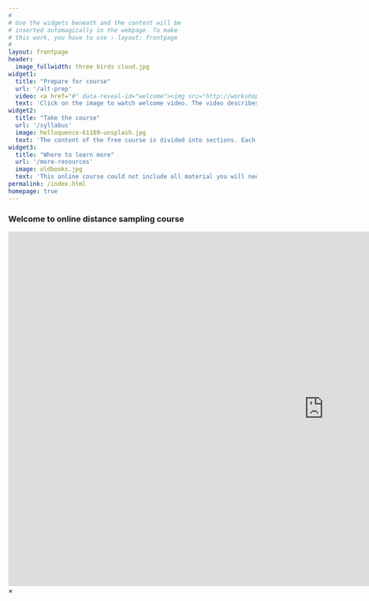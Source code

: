 ```yaml
---
#
# Use the widgets beneath and the content will be
# inserted automagically in the webpage. To make
# this work, you have to use › layout: frontpage
#
layout: frontpage
header:
  image_fullwidth: three birds cloud.jpg
widget1:
  title: "Prepare for course"
  url: '/alt-prep'
  video: <a href="#" data-reveal-id="welcome"><img src="http://workshops.distancesampling.org/online-course/images/beach-sunrise-tube.jpg"></a>
  text: 'Click on the image to watch welcome video. The video describes what we hope you can achieve by taking this free course. The course is a mix of lectures, exercises and computer practicals providing an introduction to distance sampling.  <p>Click on <em>more</em> below to explore resources that will help you prepare to take the course.'
widget2:
  title: "Take the course"
  url: '/syllabus'
  image: helloquence-61189-unsplash.jpg
  text: 'The content of the free course is divided into sections. Each section focuses upon an aspect of distance sampling and can be completed in several hours. <p>Click on <em>more</em> below to go to the course outline and begin your studies.'
widget3:
  title: "Where to learn more"
  url: '/more-resources'
  image: oldbooks.jpg
  text: 'This online course could not include all material you will need to be proficient at designing, conducting and analysing a distance sampling survey.  Click on <em>more</em> below to find additional resources.'
permalink: /index.html
homepage: true
---
```


<div id="welcome" class="reveal-modal large" data-reveal="" aria-labelledby="modalTitle">
<h3 id="modalTitle">Welcome to online distance sampling course</h3>
<div class="flex-video widescreen" style="display: block;">
	<iframe width="1280" height="720" src="https://www.youtube.com/embed/RyBEgUzhGpk?vq=hd720&amp;rel=0&amp;showinfo=0" frameborder="0" allowfullscreen></iframe>
</div>
<a class="close-reveal-modal">&#215;</a>